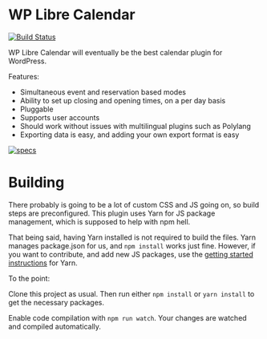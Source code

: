 # WP Libre Calendar

[![Build Status](https://travis-ci.org/k1sul1/wp-libre-calendar.svg?branch=master)](https://travis-ci.org/k1sul1/wp-libre-calendar)

WP Libre Calendar will eventually be the best calendar plugin for WordPress.

Features:
  - Simultaneous event and reservation based modes
  - Ability to set up closing and opening times, on a per day basis
  - Pluggable
  - Supports user accounts
  - Should work without issues with multilingual plugins such as Polylang
  - Exporting data is easy, and adding your own export format is easy

[![specs](http://i.imgur.com/7FewxFL.png)](https://github.com/k1sul1/wp-libre-calendar/issues/1)

# Building

There probably is going to be a lot of custom CSS and JS going on, so build steps are preconfigured.
This plugin uses Yarn for JS package management, which is supposed to help with npm hell.

That being said, having Yarn installed is not required to build the files. Yarn manages package.json for us,
and `npm install` works just fine. However, if you want to contribute, and add new JS packages, use the
[getting started instructions](https://yarnpkg.com/en/docs/usage) for Yarn.

To the point:

Clone this project as usual. Then run either `npm install` or `yarn install` to get the necessary packages.

Enable code compilation with `npm run watch`. Your changes are watched and compiled automatically.
